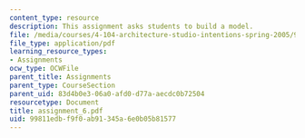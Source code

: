 ```yaml
---
content_type: resource
description: This assignment asks students to build a model.
file: /media/courses/4-104-architecture-studio-intentions-spring-2005/99811edbf9f0ab91345a6e0b05b81577_assignment_6.pdf
file_type: application/pdf
learning_resource_types:
- Assignments
ocw_type: OCWFile
parent_title: Assignments
parent_type: CourseSection
parent_uid: 83d4b0e3-06a0-afd0-d77a-aecdc0b72504
resourcetype: Document
title: assignment_6.pdf
uid: 99811edb-f9f0-ab91-345a-6e0b05b81577
---
```

